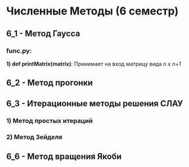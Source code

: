 # Численные Методы (6 семестр)
## 6_1 - Метод Гаусса
### func.py:
**1) def printMatrix(matrix)**:
  Принимает на вход матрицу вида *n* x *n+1* 
## 6_2 - Метод прогонки
## 6_3 - Итерационные методы решения СЛАУ
### 1) Метод простых итераций
### 2) Метод Зейделя
## 6_6 - Метод вращения Якоби

